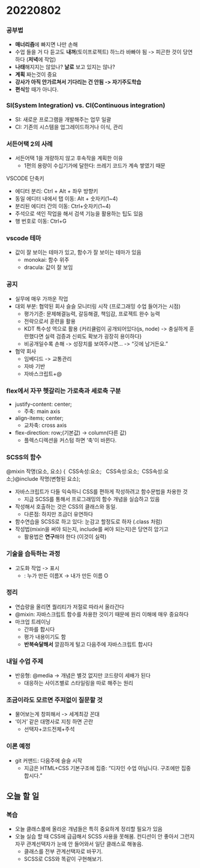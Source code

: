 # 20220802

### 공부법

- **매너리즘**에 빠지면 나만 손해
- 수업 들을 거 다 듣고도 **내꺼**(토이프로젝트) 하느라 바빠야 됨 -> 피곤한 것이 당연하다 (**저녁**에 작업)
- **나태**해지지는 않았나? **날로** 보고 있지는 않나?
- **계획** 짜는것이 중요
- **강사가 아직 안가르쳐서 기다리는 건 안됨 -> 자기주도학습**
- **편식**할 때가 아니다.

### SI(System Integration) vs. CI(Continuous integration)

- SI: 새로운 프로그램을 개발해주는 업무 일괄
- CI: 기존의 시스템을 업그레이드하거나 이식, 관리

### 서든어택 2의 사례

- 서든어택 1을 개량하지 않고 후속작을 계획한 이유
    - 1편의 용량이 수십기가에 달한다: 쓰레기 코드가 계속 쌓였기 때문

VSCODE 단축키

- 에디터 분리: Ctrl + Alt + 좌우 방향키
- 동일 에디터 내에서 탭 이동: Alt + 숫자키(1~4)
- 분리된 에디터 간의 이동: Ctrl+숫자키(1~4)
- 주석으로 색인 작업을 해서 검색 기능을 활용하는 팁도 있음
- 행 번호로 이동: Ctrl+G

### vscode 테마

- 값이 잘 보이는 테마가 있고, 함수가 잘 보이는 테마가 있음
    - monokai: 함수 위주
    - dracula: 값이 잘 보임

### 공지

- 실무에 매우 가까운 작업
- 대외 부분: 협약된 회사 슬슬 모니터링 시작 (프로그래밍 수업 들어가는 시점)
    - 평가기준: 문제해결능력, 갈등해결, 책임감, 프로젝트 완수 능력
    - 전략으로서 훈련을 활용
    - KDT 특수성 역으로 활용 {커리큘럼이 공개되어있다(js, node) -> 충실하게 훈련했다면 실력 검증과 신뢰도 확보가 굉장히 용이하다}
    - 비공개일수록 손해 -> 성장치를 보여주시면… -> “깃에 남거든요.”
- 협약 회사
    - 임베디드 -> 교통관리
    - 자바 기반
    - 자바스크립트+@

### flex에서 자꾸 헷갈리는 가로축과 세로축 구분

- justify-content: center;
    - 주축: main axis
- align-items; center;
    - 교차축: cross axis
- flex-direction: row;(기본값) -> column(다른 값)
    - 플렉스디렉션을 커스텀 하면 ‘축’이 바뀐다.

### SCSS의 함수

@mixin 작명(요소, 요소) {  CSS속성:요소;   CSS속성:요소;  CSS속성:요소;}@include 작명(변형된 요소);

- 자바스크립트가 다들 익숙하니 CSS를 편하게 작성하려고 함수문법을 차용한 것
    - 지금 SCSS를 통해서 프로그래밍의 함수 개념을 실습하고 있음
- 작성해서 호출하는 것은 CSS의 클래스와 동일.
    - 다른점: 하지만 조금더 유연하다
- 함수연습을 SCSS로 하고 있다: 눈감고 할정도로 하자 (.class 처럼)
- 작성법(mixin을 써야 되는지, include를 써야 되는지)은 당연히 암기고
    - 활용법은 **연구**해야 한다 (이것이 실력)

### 기술을 습득하는 과정

- 고도화 작업 -> 표시
    - <div>: 누가 만든 이름X -> 내가 만든 이름 O

### 정리

- 연습량을 올리면 퀄리티가 저절로 따라서 올라간다
- @mixin: 자바스크립트 함수를 차용한 것이기 때문에 원리 이해에 매우 중요하다
- 마크업 트레이닝
    - 간파를 합시다
    - 평가 내용이기도 함
    - **반복숙달해서** 깔끔하게 털고 다음주에 자바스크립트 합시다

### 내일 수업 주제

- 반응형: @media -> 개념은 별것 없지만 코드량이 세배가 된다
    - 대응하는 사이즈별로 스타일링을 따로 해주는 원리

### 조금이라도 모르면 주저없이 질문할 것

- 물어보는게 창피해서 -> 세계최강 꼰대
- ‘이거’ 같은 대명사로 지칭 하면 곤란
    - 선택자+코드전체+주석

### 이론 예정

- git 커맨드: 다음주에 슬슬 시작
    - 지금은 HTML+CSS 기본구조에 집중: “디자인 수업 아닙니다. 구조에만 집중합시다.”

## 오늘 할 일

### 복습

- 오늘 클래스룸에 올라온 개념들은 특히 중요하게 정리할 필요가 있음
- 오늘 실습 할 때 CSS에 급급해서 SCSS 사용을 못해봄. 컨디션이 안 좋아서 그런지 자꾸 관계선택자가 눈에 안 들어와서 일단 클래스로 해놓음.
    - 클래스를 전부 관계선택자로 바꾸기.
    - SCSS로 CSS와 똑같이 구현해보기.